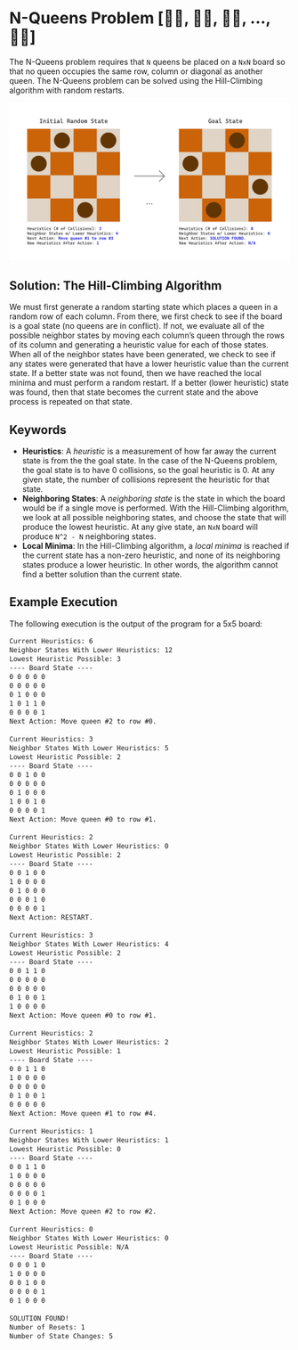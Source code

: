 # N-Queens Problem [👸🏽, 👸🏼, 👸🏾, ..., 👸🏻]
The N-Queens problem requires that `N` queens be placed on a `NxN` board so that no queen occupies the same row, column or diagonal as another queen. The N-Queens problem can be solved using the Hill-Climbing algorithm with random restarts.

![Example Solution](Example.png)

## Solution: The Hill-Climbing Algorithm
We must first generate a random starting state which places a queen in a random row of each column. From there, we first check to see if the board is a goal state (no queens are in conflict). If not, we evaluate all of the possible neighbor states by moving each column’s queen through the rows of its column and generating a heuristic value for each of those states. When all of the neighbor states have been generated, we check to see if any states were generated that have a lower heuristic value than the current state. If a better state was not found, then we have reached the local minima and must perform a random restart. If a better (lower heuristic) state was found, then that state becomes the current state and the above process is repeated on that state.

## Keywords
- **Heuristics**: A *heuristic* is a measurement of how far away the current state is from the the goal state. In the case of the N-Queens problem, the goal state is to have 0 collisions, so the goal heuristic is 0. At any given state, the number of collisions represent the heuristic for that state.
- **Neighboring States**: A *neighboring state* is the state in which the board would be if a single move is performed. With the Hill-Climbing algorithm, we look at all possible neighboring states, and choose the state that will produce the lowest heuristic. At any give state, an `NxN` board will produce `N^2 - N` neighboring states.
- **Local Minima**: In the Hill-Climbing algorithm, a *local minima* is reached if the current state has a non-zero heuristic, and none of its neighboring states produce a lower heuristic. In other words, the algorithm cannot find a better solution than the current state.

## Example Execution
The following execution is the output of the program for a 5x5 board:

```
Current Heuristics: 6
Neighbor States With Lower Heuristics: 12
Lowest Heuristic Possible: 3
---- Board State ----
0 0 0 0 0
0 0 0 0 0
0 1 0 0 0
1 0 1 1 0
0 0 0 0 1
Next Action: Move queen #2 to row #0.

Current Heuristics: 3
Neighbor States With Lower Heuristics: 5
Lowest Heuristic Possible: 2
---- Board State ----
0 0 1 0 0
0 0 0 0 0
0 1 0 0 0
1 0 0 1 0
0 0 0 0 1
Next Action: Move queen #0 to row #1.

Current Heuristics: 2
Neighbor States With Lower Heuristics: 0
Lowest Heuristic Possible: 2
---- Board State ----
0 0 1 0 0
1 0 0 0 0
0 1 0 0 0
0 0 0 1 0
0 0 0 0 1
Next Action: RESTART.

Current Heuristics: 3
Neighbor States With Lower Heuristics: 4
Lowest Heuristic Possible: 2
---- Board State ----
0 0 1 1 0
0 0 0 0 0
0 0 0 0 0
0 1 0 0 1
1 0 0 0 0
Next Action: Move queen #0 to row #1.

Current Heuristics: 2
Neighbor States With Lower Heuristics: 2
Lowest Heuristic Possible: 1
---- Board State ----
0 0 1 1 0
1 0 0 0 0
0 0 0 0 0
0 1 0 0 1
0 0 0 0 0
Next Action: Move queen #1 to row #4.

Current Heuristics: 1
Neighbor States With Lower Heuristics: 1
Lowest Heuristic Possible: 0
---- Board State ----
0 0 1 1 0
1 0 0 0 0
0 0 0 0 0
0 0 0 0 1
0 1 0 0 0
Next Action: Move queen #2 to row #2.

Current Heuristics: 0
Neighbor States With Lower Heuristics: 0
Lowest Heuristic Possible: N/A
---- Board State ----
0 0 0 1 0
1 0 0 0 0
0 0 1 0 0
0 0 0 0 1
0 1 0 0 0

SOLUTION FOUND!
Number of Resets: 1
Number of State Changes: 5
```